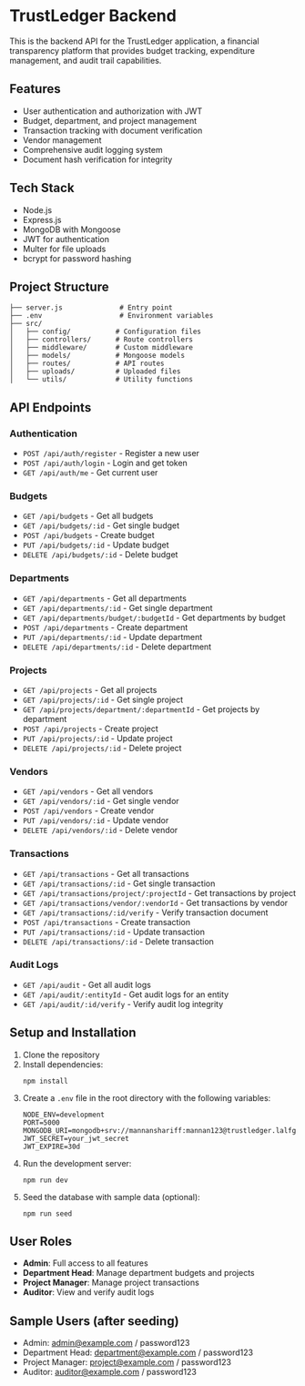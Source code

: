 # TrustLedger Backend

This is the backend API for the TrustLedger application, a financial transparency platform that provides budget tracking, expenditure management, and audit trail capabilities.

## Features

- User authentication and authorization with JWT
- Budget, department, and project management
- Transaction tracking with document verification
- Vendor management
- Comprehensive audit logging system
- Document hash verification for integrity

## Tech Stack

- Node.js
- Express.js
- MongoDB with Mongoose
- JWT for authentication
- Multer for file uploads
- bcrypt for password hashing

## Project Structure

```
├── server.js              # Entry point
├── .env                   # Environment variables
├── src/
│   ├── config/           # Configuration files
│   ├── controllers/      # Route controllers
│   ├── middleware/       # Custom middleware
│   ├── models/           # Mongoose models
│   ├── routes/           # API routes
│   ├── uploads/          # Uploaded files
│   └── utils/            # Utility functions
```

## API Endpoints

### Authentication
- `POST /api/auth/register` - Register a new user
- `POST /api/auth/login` - Login and get token
- `GET /api/auth/me` - Get current user

### Budgets
- `GET /api/budgets` - Get all budgets
- `GET /api/budgets/:id` - Get single budget
- `POST /api/budgets` - Create budget
- `PUT /api/budgets/:id` - Update budget
- `DELETE /api/budgets/:id` - Delete budget

### Departments
- `GET /api/departments` - Get all departments
- `GET /api/departments/:id` - Get single department
- `GET /api/departments/budget/:budgetId` - Get departments by budget
- `POST /api/departments` - Create department
- `PUT /api/departments/:id` - Update department
- `DELETE /api/departments/:id` - Delete department

### Projects
- `GET /api/projects` - Get all projects
- `GET /api/projects/:id` - Get single project
- `GET /api/projects/department/:departmentId` - Get projects by department
- `POST /api/projects` - Create project
- `PUT /api/projects/:id` - Update project
- `DELETE /api/projects/:id` - Delete project

### Vendors
- `GET /api/vendors` - Get all vendors
- `GET /api/vendors/:id` - Get single vendor
- `POST /api/vendors` - Create vendor
- `PUT /api/vendors/:id` - Update vendor
- `DELETE /api/vendors/:id` - Delete vendor

### Transactions
- `GET /api/transactions` - Get all transactions
- `GET /api/transactions/:id` - Get single transaction
- `GET /api/transactions/project/:projectId` - Get transactions by project
- `GET /api/transactions/vendor/:vendorId` - Get transactions by vendor
- `GET /api/transactions/:id/verify` - Verify transaction document
- `POST /api/transactions` - Create transaction
- `PUT /api/transactions/:id` - Update transaction
- `DELETE /api/transactions/:id` - Delete transaction

### Audit Logs
- `GET /api/audit` - Get all audit logs
- `GET /api/audit/:entityId` - Get audit logs for an entity
- `GET /api/audit/:id/verify` - Verify audit log integrity

## Setup and Installation

1. Clone the repository
2. Install dependencies:
   ```
   npm install
   ```
3. Create a `.env` file in the root directory with the following variables:
   ```
   NODE_ENV=development
   PORT=5000
   MONGODB_URI=mongodb+srv://mannanshariff:mannan123@trustledger.lalfgxo.mongodb.net/
   JWT_SECRET=your_jwt_secret
   JWT_EXPIRE=30d
   ```
4. Run the development server:
   ```
   npm run dev
   ```
5. Seed the database with sample data (optional):
   ```
   npm run seed
   ```

## User Roles

- **Admin**: Full access to all features
- **Department Head**: Manage department budgets and projects
- **Project Manager**: Manage project transactions
- **Auditor**: View and verify audit logs

## Sample Users (after seeding)

- Admin: admin@example.com / password123
- Department Head: department@example.com / password123
- Project Manager: project@example.com / password123
- Auditor: auditor@example.com / password123